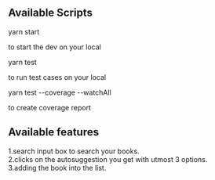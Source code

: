 ## Available Scripts
yarn start

to start the dev on your local

yarn test

to run test cases on your local

yarn test --coverage --watchAll

to create coverage report

## Available features
1.search input box to search your books.    
2.clicks on the autosuggestion you get with utmost 3 options.   
3.adding the book into the list.    




